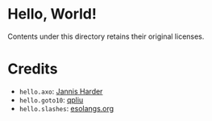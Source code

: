 # Hello, World!

Contents under this directory retains their original licenses.

# Credits

* `hello.axo`: [Jannis Harder](https://web.archive.org/web/20070613213109/http://www.harderweb.de/jix/langs/axo/_src/helloworld.axo)
* `hello.goto10`: [qpliu](https://github.com/qpliu/esolang/blob/master/goto10/example/hello.goto10)
* `hello.slashes`: [esolangs.org](https://esolangs.org/wiki////)